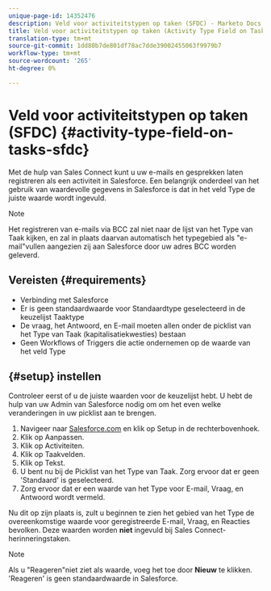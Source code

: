 ```yaml
---
unique-page-id: 14352476
description: Veld voor activiteitstypen op taken (SFDC) - Marketo Docs - Productdocumentatie
title: Veld voor activiteitstypen op taken (Activity Type Field on Tasks — SFDC)
translation-type: tm+mt
source-git-commit: 1dd80b7de801df78ac7dde39002455063f9979b7
workflow-type: tm+mt
source-wordcount: '265'
ht-degree: 0%

---
```



# Veld voor activiteitstypen op taken (SFDC) {#activity-type-field-on-tasks-sfdc}

Met de hulp van Sales Connect kunt u uw e-mails en gesprekken laten registreren als een activiteit in Salesforce. Een belangrijk onderdeel van het gebruik van waardevolle gegevens in Salesforce is dat in het veld Type de juiste waarde wordt ingevuld.

>[!NOTE]
>
>Het registreren van e-mails via BCC zal niet naar de lijst van het Type van Taak kijken, en zal in plaats daarvan automatisch het typegebied als &quot;e-mail&quot;vullen aangezien zij aan Salesforce door uw adres BCC worden geleverd.

## Vereisten {#requirements}

* Verbinding met Salesforce
* Er is geen standaardwaarde voor Standaardtype geselecteerd in de keuzelijst Taaktype
* De vraag, het Antwoord, en E-mail moeten allen onder de picklist van het Type van Taak (kapitalisatiekwesties) bestaan
* Geen Workflows of Triggers die actie ondernemen op de waarde van het veld Type

## {#setup} instellen

Controleer eerst of u de juiste waarden voor de keuzelijst hebt. U hebt de hulp van uw Admin van Salesforce nodig om om het even welke veranderingen in uw picklist aan te brengen.

1. Navigeer naar [Salesforce.com](https://salesforce.com) en klik op Setup in de rechterbovenhoek.
1. Klik op Aanpassen.
1. Klik op Activiteiten.
1. Klik op Taakvelden.
1. Klik op Tekst.
1. U bent nu bij de Picklist van het Type van Taak. Zorg ervoor dat er geen &#39;Standaard&#39; is geselecteerd.
1. Zorg ervoor dat er een waarde van het Type voor E-mail, Vraag, en Antwoord wordt vermeld.

Nu dit op zijn plaats is, zult u beginnen te zien het gebied van het Type de overeenkomstige waarde voor geregistreerde E-mail, Vraag, en Reacties bevolken. Deze waarden worden **niet** ingevuld bij Sales Connect-herinneringstaken.

>[!NOTE]
>
>Als u &quot;Reageren&quot;niet ziet als waarde, voeg het toe door **Nieuw** te klikken. &#39;Reageren&#39; is geen standaardwaarde in Salesforce.
